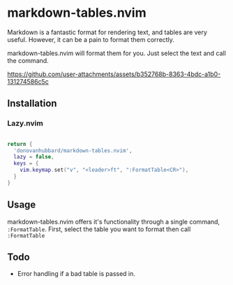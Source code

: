 # markdown-tables.nvim
Markdown is a fantastic format for rendering text, and 
tables are very useful. However, it can be a pain to 
format them correctly.

markdown-tables.nvim will format them for you. Just
select the text and call the command.

https://github.com/user-attachments/assets/b352768b-8363-4bdc-a1b0-131274586c5c

## Installation

### Lazy.nvim 

```lua

return {
  'donovanhubbard/markdown-tables.nvim',
  lazy = false,
  keys = {
    vim.keymap.set("v", "<leader>ft", ":FormatTable<CR>"),
  }
}
```

## Usage

markdown-tables.nvim offers it's functionality through a single
command, `:FormatTable`. First, select the table you want to 
format then call `:FormatTable`

## Todo

- Error handling if a bad table is passed in.
